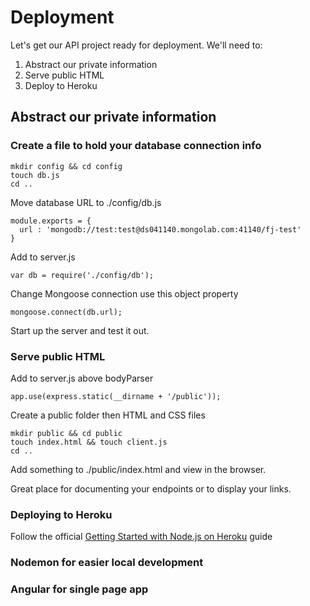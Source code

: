 # Deployment

Let's get our API project ready for deployment. We'll need to:

1. Abstract our private information
2. Serve public HTML
3. Deploy to Heroku

## Abstract our private information

### Create a file to hold your database connection info

```
mkdir config && cd config
touch db.js
cd ..
```

Move database URL to ./config/db.js

```
module.exports = {
  url : 'mongodb://test:test@ds041140.mongolab.com:41140/fj-test'
}
```

Add to server.js

`var db = require('./config/db');`

Change Mongoose connection use this object property

`mongoose.connect(db.url);`

Start up the server and test it out.

### Serve public HTML

Add to server.js above bodyParser

`app.use(express.static(__dirname + '/public'));`

Create a public folder then HTML and CSS files

```
mkdir public && cd public
touch index.html && touch client.js
cd ..
```

Add something to ./public/index.html and view in the browser.

Great place for documenting your endpoints or to display your links.

### Deploying to Heroku

Follow the official [Getting Started with Node.js on Heroku](https://devcenter.heroku.com/articles/getting-started-with-nodejs#set-up) guide

### Nodemon for easier local development

### Angular for single page app
